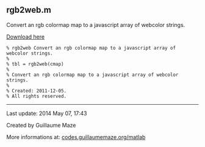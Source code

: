 ## rgb2web.m ##
Convert an rgb colormap map to a javascript array of webcolor strings.

[Download here](http://guillaumemaze.googlecode.com/svn/trunk/matlab/codes/matrix/rgb2web.m)

```
% rgb2web Convert an rgb colormap map to a javascript array of webcolor strings.
%
% tbl = rgb2web(cmap)
% 
% Convert an rgb colormap map to a javascript array of webcolor strings.
%
% Created: 2011-12-05.
% All rights reserved.
```

---

Last update: 2014 May 07, 17:43

Created by Guillaume Maze

More informations at: [codes.guillaumemaze.org/matlab](http://codes.guillaumemaze.org/matlab)